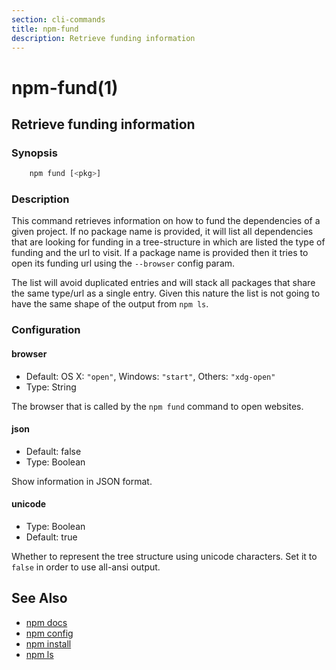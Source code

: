 ```yaml
---
section: cli-commands 
title: npm-fund
description: Retrieve funding information
---
```


# npm-fund(1)

## Retrieve funding information

### Synopsis

```bash
    npm fund [<pkg>]
```

### Description

This command retrieves information on how to fund the dependencies of
a given project. If no package name is provided, it will list all
dependencies that are looking for funding in a tree-structure in which
are listed the type of funding and the url to visit. If a package name
is provided then it tries to open its funding url using the `--browser`
config param.

The list will avoid duplicated entries and will stack all packages
that share the same type/url as a single entry. Given this nature the
list is not going to have the same shape of the output from `npm ls`.

### Configuration

#### browser

* Default: OS X: `"open"`, Windows: `"start"`, Others: `"xdg-open"`
* Type: String

The browser that is called by the `npm fund` command to open websites.

#### json

* Default: false
* Type: Boolean

Show information in JSON format.

#### unicode

* Type: Boolean
* Default: true

Whether to represent the tree structure using unicode characters.
Set it to `false` in order to use all-ansi output.

## See Also

* [npm docs](/cli-commands/npm-docs)
* [npm config](/cli-commands/npm-config)
* [npm install](/cli-commands/npm-install)
* [npm ls](/cli-commands/npm-ls)

